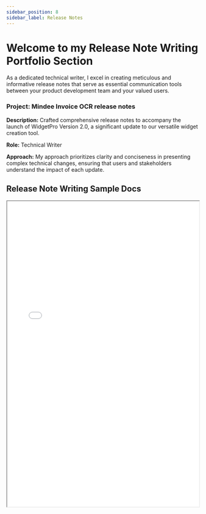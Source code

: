 ```yaml
---
sidebar_position: 8
sidebar_label: Release Notes
---
```


# Welcome to my Release Note Writing Portfolio Section

As a dedicated technical writer, I excel in creating meticulous and informative release notes that serve as essential communication tools between your product development team and your valued users. 

### Project: Mindee Invoice OCR release notes

**Description:** Crafted comprehensive release notes to accompany the launch of WidgetPro Version 2.0, a significant update to our versatile widget creation tool.

**Role:** Technical Writer

**Approach:** My approach prioritizes clarity and conciseness in presenting complex technical changes, ensuring that users and stakeholders understand the impact of each update.

## Release Note Writing Sample Docs

<iframe width="100%" height="800" src="/img/pdf/release.pdf"/>

If you're interested in collaborating on similar projects or require more information, please [reach out](mailto:favourkelvin17@gmail.com). I'm enthusiastic about discussing how I can contribute to creating informative and engaging release notes for your products!

